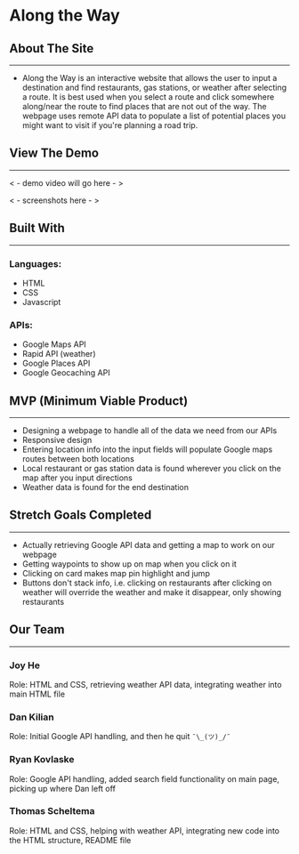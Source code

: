 # Along the Way


## About The Site
***
* Along the Way is an interactive website that allows the user to input a destination and find restaurants, gas stations, or weather after selecting a route. It is best used when you select a route and click somewhere along/near the route to find places that are not out of the way. The webpage uses remote API data to populate a list of potential places you might want to visit if you're planning a road trip.

## View The Demo 
***



< - demo video will go here - >

< - screenshots here - >


## Built With
***
### Languages:
* HTML
* CSS
* Javascript
### APIs:
* Google Maps API
* Rapid API (weather)
* Google Places API 
* Google Geocaching API 
## MVP (Minimum Viable Product)
***
* Designing a webpage to handle all of the data we need from our APIs
* Responsive design
* Entering location info into the input fields will populate Google maps routes between both locations
* Local restaurant or gas station data is found wherever you click on the map after you input directions
* Weather data is found for the end destination

## Stretch Goals Completed
***
* Actually retrieving Google API data and getting a map to work on our webpage
* Getting waypoints to show up on map when you click on it 
* Clicking on card makes map pin highlight and jump
* Buttons don't stack info, i.e. clicking on restaurants after clicking on weather will override the weather and make it disappear, only showing restaurants


## Our Team
***
### Joy He
Role: HTML and CSS, retrieving weather API data, integrating weather into main HTML file
### Dan Kilian
Role: Initial Google API handling, and then he quit `¯\_(ツ)_/¯`
### Ryan Kovlaske
Role: Google API handling, added search field functionality on main page, picking up where Dan left off
### Thomas Scheltema
Role: HTML and CSS, helping with weather API, integrating new code into the HTML structure, README file